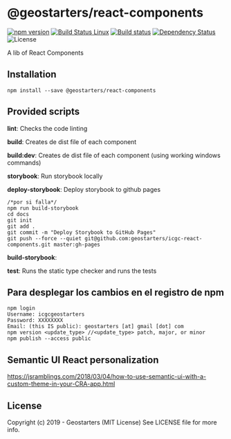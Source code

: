 # @geostarters/react-components
[![npm version](https://badge.fury.io/js/%40geostarters%2Freact-components.svg)](https://badge.fury.io/js/%40geostarters%2Freact-components)
[![Build Status Linux](https://travis-ci.org/geostarters/icgc-react-components.svg?branch=master)](https://travis-ci.org/geostarters/icgc-react-components)
[![Build status](https://ci.appveyor.com/api/projects/status/18yhfa5c2y32s2h9/branch/master?svg=true)](https://ci.appveyor.com/project/geostarters/icgc-react-components/branch/master)
[![Dependency Status](https://david-dm.org/geostarters/icgc-react-components.svg)](https://david-dm.org/geostarters/icgc-react-components)
![License](https://img.shields.io/badge/license-MIT-blue.svg)

A lib of React Components

## Installation

```
npm install --save @geostarters/react-components
```

## Provided scripts

**lint**: Checks the code linting

**build**: Creates de dist file of each component

**build:dev**: Creates de dist file of each component (using working windows commands)

**storybook**: Run storybook locally

**deploy-storybook**: Deploy storybook to github pages

	/*por si falla*/
	npm run build-storybook
	cd docs
	git init
	git add .
	git commit -m "Deploy Storybook to GitHub Pages"
	git push --force --quiet git@github.com:geostarters/icgc-react-components.git master:gh-pages

**build-storybook**:

**test**: Runs the static type checker and runs the tests

## Para desplegar los cambios en el registro de npm

	npm login
	Username: icgcgeostarters
	Password: XXXXXXXX
	Email: (this IS public): geostarters [at] gmail [dot] com
	npm version <update_type> //<update_type> patch, major, or minor
	npm publish --access public 


## Semantic UI React personalization

https://jsramblings.com/2018/03/04/how-to-use-semantic-ui-with-a-custom-theme-in-your-CRA-app.html


## License

Copyright (c) 2019 - Geostarters (MIT License) See LICENSE file for more info.
